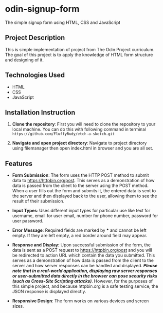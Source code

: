 # odin-signup-form
The simple signup form using HTML, CSS and JavaScript

## Project Description
This is simple implementation of project from The Odin Project curriculum. The goal of this project is to apply the knowledge of HTML form structure and designing of it.

## Technologies Used
 - HTML
 - CSS
 - JavaScript

## Installation Instruction
1. **Clone the repository**: First you will need to clone the repository to your local machine. You can do this with following command in terminal
```https://github.com/FluffyRudy/etch-a-sketch.git```

2. **Navigate and open project directory**: Navigate to project directory using filemanager then open index.html in browser and you are all set.

## Features
 - **Form Submission**: The form uses the HTTP POST method to submit data to https://httpbin.org/post. This serves as a demonstration of how data is passed from the client to the server using the POST method. When a user fills out the form and submits it, the entered data is sent to the server and then displayed back to the user, allowing them to see the result of their submission. 

 - **Input Types**: Uses different input types for particular use like text for username, email for user email, number for phone number, password for user password.

 - **Error Message**: Required fields are marked by __*__ and cannot be left empty. If they are left empty, a red border around field may appear.

 - **Response and Display**: Upon successful submission of the form, the data is sent as a POST request to https://httpbin.org/post and you will be redirected to action URL which contain the data you  submitted. This serves as a demonstration of how data is passed from the client to the server and how server responses can be handled and displayed. ***Please note that in a real-world application, displaying raw server responses or user-submitted data directly in the browser can pose security risks (such as Cross-Site Scripting attacks)***. However, for the purposes of this simple project, and because httpbin.org is a safe testing service, the JSON response is displayed directly.

 - **Responsive Design**: The form works on various devices and screen sizes.
